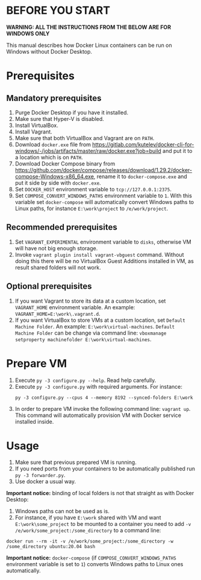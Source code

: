 # **BEFORE YOU START**

**WARNING: ALL THE INSTRUCTIONS FROM THE BELOW ARE FOR WINDOWS ONLY**

This manual describes how Docker Linux containers can be run on Windows without Docker Desktop.

# Prerequisites

## Mandatory prerequisites

1. Purge Docker Desktop if you have it installed.
2. Make sure that Hyper-V is disabled.
3. Install VirtualBox.
4. Install Vagrant.
5. Make sure that both VirtualBox and Vagrant are on `PATH`.
6. Download `docker.exe` file from https://gitlab.com/kutelev/docker-cli-for-windows/-/jobs/artifacts/master/raw/docker.exe?job=build and put it to a location
   which is on `PATH`.
7. Download Docker Compose binary from https://github.com/docker/compose/releases/download/1.29.2/docker-compose-Windows-x86_64.exe, rename it
   to `docker-compose.exe` and put it side by side with `docker.exe`.
8. Set `DOCKER_HOST` environment variable to `tcp://127.0.0.1:2375`.
9. Set `COMPOSE_CONVERT_WINDOWS_PATHS` environment variable to `1`. With this variable set `docker-compose` will automatically convert Windows paths to Linux
   paths, for instance `E:\work\project` to `/e/work/project`.

## Recommended prerequisites

1. Set `VAGRANT_EXPERIMENTAL` environment variable to `disks`,
   otherwise VM will have not big enough storage.
2. Invoke `vagrant plugin install vagrant-vbguest` command.
   Without doing this there will be no VirtualBox Guest Additions installed in VM, as result shared folders will not work.

## Optional prerequisites

1. If you want Vagrant to store its data at a custom location, set `VAGRANT_HOME` environment variable. An example: `VAGRANT_HOME=E:\work\.vagrant.d`.
2. If you want VirtualBox to store VMs at a custom location, set `Default Machine Folder`. An example: `E:\work\virtual-machines`.
   `Default Machine Folder` can be change via command line: `vboxmanage setproperty machinefolder E:\work\virtual-machines`.

# Prepare VM

1. Execute `py -3 configure.py --help`. Read help carefully.
2. Execute `py -3 configure.py` with required arguments. For instance:
   ```text
   py -3 configure.py --cpus 4 --memory 8192 --synced-folders E:\work
   ```
3. In order to prepare VM invoke the following command line: `vagrant up`.
   This command will automatically provision VM with Docker service installed inside.

# Usage

1. Make sure that previous prepared VM is running.
2. If you need ports from your containers to be automatically published run `py -3 forwarder.py`.
3. Use docker a usual way.

**Important notice:** binding of local folders is not that straight as with Docker Desktop:

1. Windows paths can not be used as is.
2. For instance, if you have `E:\work` shared with VM and want `E:\work\some_project` to be mounted to a container you need to
   add `-v /e/work/some_project:/some_directory` to a command line:

```shell
docker run --rm -it -v /e/work/some_project:/some_directory -w /some_directory ubuntu:20.04 bash
```

**Important notice:** `docker-compose` (if `COMPOSE_CONVERT_WINDOWS_PATHS` environment variable is set to `1`) converts Windows paths to Linux ones
automatically.
